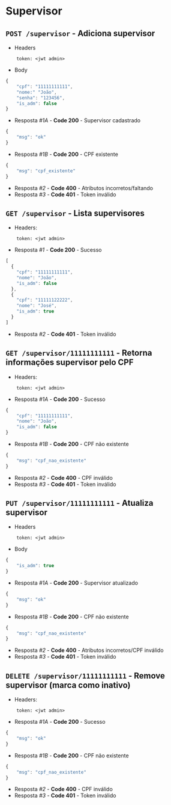 # Supervisor

## `POST /supervisor` - Adiciona supervisor

- Headers

```
    token: <jwt admin>
```

- Body

```javascript
{
    "cpf": "11111111111",
    "nome:" "João",
    "senha": "123456",
    "is_adm": false
}
```

- Resposta _#1A_ - **Code 200** - Supervisor cadastrado

```javascript
{
    "msg": "ok"
}
```

- Resposta _#1B_ - **Code 200** - CPF existente

```javascript
{
    "msg": "cpf_existente"
}
```

- Resposta _#2_ - **Code 400** - Atributos incorretos/faltando
- Resposta _#3_ - **Code 401** - Token inválido

## `GET /supervisor` - Lista supervisores

- Headers:

```
    token: <jwt admin>
```

- Resposta _#1_ - **Code 200** - Sucesso

```javascript
[
  {
    "cpf": "11111111111",
    "nome": "João",
    "is_adm": false
  },
  {
    "cpf": "11111122222",
    "nome": "José",
    "is_adm": true
  }
]
```

- Resposta _#2_ - **Code 401** - Token inválido

## `GET /supervisor/11111111111` - Retorna informações supervisor pelo CPF

- Headers:

```
    token: <jwt admin>
```

- Resposta _#1A_ - **Code 200** - Sucesso

```javascript
{
    "cpf": "11111111111",
    "nome": "João",
    "is_adm": false
}
```

- Resposta _#1B_ - **Code 200** - CPF não existente

```javascript
{
    "msg": "cpf_nao_existente"
}
```

- Resposta _#2_ - **Code 400** - CPF inválido
- Resposta _#3_ - **Code 401** - Token inválido

## `PUT /supervisor/11111111111` - Atualiza supervisor

- Headers

```
    token: <jwt admin>
```

- Body

```javascript
{
    "is_adm": true
}
```

- Resposta _#1A_ - **Code 200** - Supervisor atualizado

```javascript
{
    "msg": "ok"
}
```

- Resposta _#1B_ - **Code 200** - CPF não existente

```javascript
{
    "msg": "cpf_nao_existente"
}
```

- Resposta _#2_ - **Code 400** - Atributos incorretos/CPF inválido
- Resposta _#3_ - **Code 401** - Token inválido

## `DELETE /supervisor/11111111111` - Remove supervisor (marca como inativo)

- Headers:

```
    token: <jwt admin>
```

- Resposta _#1A_ - **Code 200** - Sucesso

```javascript
{
    "msg": "ok"
}
```

- Resposta _#1B_ - **Code 200** - CPF não existente

```javascript
{
    "msg": "cpf_nao_existente"
}
```

- Resposta _#2_ - **Code 400** - CPF inválido
- Resposta _#3_ - **Code 401** - Token inválido
